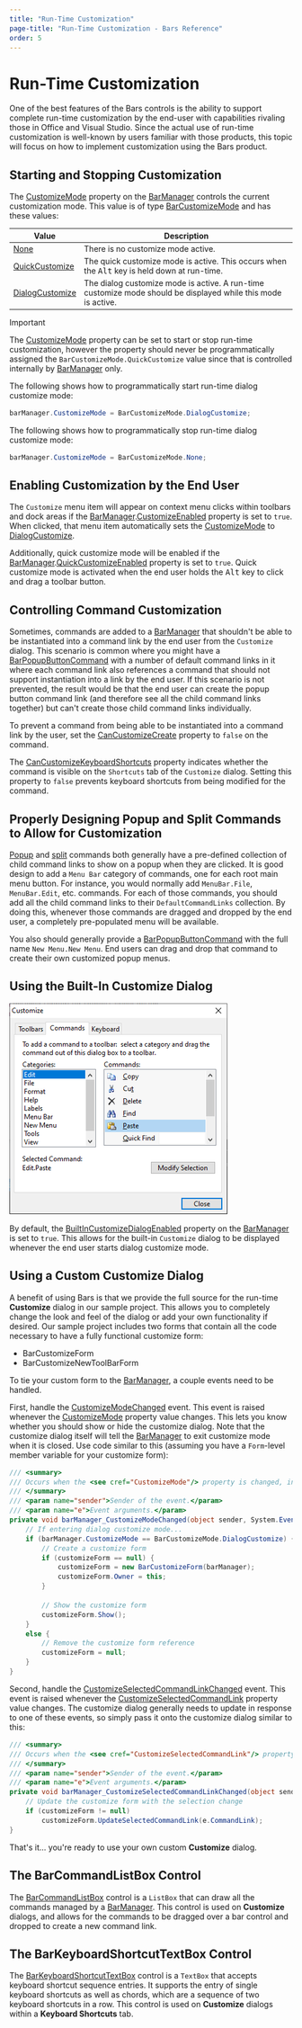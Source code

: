 ```yaml
---
title: "Run-Time Customization"
page-title: "Run-Time Customization - Bars Reference"
order: 5
---
```

# Run-Time Customization

One of the best features of the Bars controls is the ability to support complete run-time customization by the end-user with capabilities rivaling those in Office and Visual Studio.  Since the actual use of run-time customization is well-known by users familiar with those products, this topic will focus on how to implement customization using the Bars product.

## Starting and Stopping Customization

The [CustomizeMode](xref:@ActiproUIRoot.Controls.Bars.BarManager.CustomizeMode) property on the [BarManager](xref:@ActiproUIRoot.Controls.Bars.BarManager) controls the current customization mode.  This value is of type [BarCustomizeMode](xref:@ActiproUIRoot.Controls.Bars.BarCustomizeMode) and has these values:

| Value | Description |
|-----|-----|
| [None](xref:@ActiproUIRoot.Controls.Bars.BarCustomizeMode.None) | There is no customize mode active. |
| [QuickCustomize](xref:@ActiproUIRoot.Controls.Bars.BarCustomizeMode.QuickCustomize) | The quick customize mode is active.  This occurs when the <kbd>Alt</kbd> key is held down at run-time. |
| [DialogCustomize](xref:@ActiproUIRoot.Controls.Bars.BarCustomizeMode.DialogCustomize) | The dialog customize mode is active.  A run-time customize mode should be displayed while this mode is active. |

> [!IMPORTANT]
> The [CustomizeMode](xref:@ActiproUIRoot.Controls.Bars.BarManager.CustomizeMode) property can be set to start or stop run-time customization, however the property should never be programmatically assigned the `BarCustomizeMode.QuickCustomize` value since that is controlled internally by [BarManager](xref:@ActiproUIRoot.Controls.Bars.BarManager) only.

The following shows how to programmatically start run-time dialog customize mode:

```csharp
barManager.CustomizeMode = BarCustomizeMode.DialogCustomize;
```

The following shows how to programmatically stop run-time dialog customize mode:

```csharp
barManager.CustomizeMode = BarCustomizeMode.None;
```

## Enabling Customization by the End User

The `Customize` menu item will appear on context menu clicks within toolbars and dock areas if the [BarManager](xref:@ActiproUIRoot.Controls.Bars.BarManager).[CustomizeEnabled](xref:@ActiproUIRoot.Controls.Bars.BarManager.CustomizeEnabled) property is set to `true`.  When clicked, that menu item automatically sets the [CustomizeMode](xref:@ActiproUIRoot.Controls.Bars.BarManager.CustomizeMode) to [DialogCustomize](xref:@ActiproUIRoot.Controls.Bars.BarCustomizeMode.DialogCustomize).

Additionally, quick customize mode will be enabled if the [BarManager](xref:@ActiproUIRoot.Controls.Bars.BarManager).[QuickCustomizeEnabled](xref:@ActiproUIRoot.Controls.Bars.BarManager.QuickCustomizeEnabled) property is set to `true`.  Quick customize mode is activated when the end user holds the <kbd>Alt</kbd> key to click and drag a toolbar button.

## Controlling Command Customization

Sometimes, commands are added to a [BarManager](xref:@ActiproUIRoot.Controls.Bars.BarManager) that shouldn't be able to be instantiated into a command link by the end user from the `Customize` dialog.  This scenario is common where you might have a [BarPopupButtonCommand](xref:@ActiproUIRoot.Controls.Bars.BarPopupButtonCommand) with a number of default command links in it where each command link also references a command that should not support instantiation into a link by the end user. If this scenario is not prevented, the result would be that the end user can create the popup button command link (and therefore see all the child command links together) but can't create those child command links individually.

To prevent a command from being able to be instantiated into a command link by the user, set the [CanCustomizeCreate](xref:@ActiproUIRoot.Controls.Bars.BarCommand.CanCustomizeCreate) property to `false` on the command.

The [CanCustomizeKeyboardShortcuts](xref:@ActiproUIRoot.Controls.Bars.BarCommand.CanCustomizeKeyboardShortcuts) property indicates whether the command is visible on the `Shortcuts` tab of the `Customize` dialog.  Setting this property to `false` prevents keyboard shortcuts from being modified for the command.

## Properly Designing Popup and Split Commands to Allow for Customization

[Popup](commands/popupbuttons.md) and [split](commands/splitbuttons.md) commands both generally have a pre-defined collection of child command links to show on a popup when they are clicked.  It is good design to add a `Menu Bar` category of commands, one for each root main menu button.  For instance, you would normally add `MenuBar.File`, `MenuBar.Edit`, etc. commands.  For each of those commands, you should add all the child command links to their `DefaultCommandLinks` collection.  By doing this, whenever those commands are dragged and dropped by the end user, a completely pre-populated menu will be available.

You also should generally provide a [BarPopupButtonCommand](xref:@ActiproUIRoot.Controls.Bars.BarPopupButtonCommand) with the full name `New Menu.New Menu`.  End users can drag and drop that command to create their own customized popup menus.

## Using the Built-In Customize Dialog

![Screenshot](images/bar-run-time-customize-form.png)

By default, the [BuiltInCustomizeDialogEnabled](xref:@ActiproUIRoot.Controls.Bars.BarManager.BuiltInCustomizeDialogEnabled) property on the [BarManager](xref:@ActiproUIRoot.Controls.Bars.BarManager) is set to `true`.  This allows for the built-in `Customize` dialog to be displayed whenever the end user starts dialog customize mode.

## Using a Custom Customize Dialog

A benefit of using Bars is that we provide the full source for the run-time **Customize** dialog in our sample project.  This allows you to completely change the look and feel of the dialog or add your own functionality if desired.  Our sample project includes two forms that contain all the code necessary to have a fully functional customize form:

- BarCustomizeForm
- BarCustomizeNewToolBarForm

To tie your custom form to the [BarManager](xref:@ActiproUIRoot.Controls.Bars.BarManager), a couple events need to be handled.

First, handle the [CustomizeModeChanged](xref:@ActiproUIRoot.Controls.Bars.BarManager.CustomizeModeChanged) event.  This event is raised whenever the [CustomizeMode](xref:@ActiproUIRoot.Controls.Bars.BarManager.CustomizeMode) property value changes.  This lets you know whether you should show or hide the customize dialog.  Note that the customize dialog itself will tell the [BarManager](xref:@ActiproUIRoot.Controls.Bars.BarManager) to exit customize mode when it is closed.  Use code similar to this (assuming you have a `Form`-level member variable for your customize form):

```csharp
/// <summary>
/// Occurs when the <see cref="CustomizeMode"/> property is changed, indicating to start or end customize mode.
/// </summary>
/// <param name="sender">Sender of the event.</param>
/// <param name="e">Event arguments.</param>
private void barManager_CustomizeModeChanged(object sender, System.EventArgs e) {
	// If entering dialog customize mode...
	if (barManager.CustomizeMode == BarCustomizeMode.DialogCustomize) {
		// Create a customize form
		if (customizeForm == null) {
			customizeForm = new BarCustomizeForm(barManager);
			customizeForm.Owner = this;
		}

		// Show the customize form
		customizeForm.Show();
	}
	else {
		// Remove the customize form reference
		customizeForm = null;
	}
}
```

Second, handle the [CustomizeSelectedCommandLinkChanged](xref:@ActiproUIRoot.Controls.Bars.BarManager.CustomizeSelectedCommandLinkChanged) event.  This event is raised whenever the [CustomizeSelectedCommandLink](xref:@ActiproUIRoot.Controls.Bars.BarManager.CustomizeSelectedCommandLink) property value changes.  The customize dialog generally needs to update in response to one of these events, so simply pass it onto the customize dialog similar to this:

```csharp
/// <summary>
/// Occurs when the <see cref="CustomizeSelectedCommandLink"/> property is changed, while in customize mode.
/// </summary>
/// <param name="sender">Sender of the event.</param>
/// <param name="e">Event arguments.</param>
private void barManager_CustomizeSelectedCommandLinkChanged(object sender, ActiproSoftware.UI.WinForms.Controls.Bars.BarCommandLinkEventArgs e) {
	// Update the customize form with the selection change
	if (customizeForm != null)
		customizeForm.UpdateSelectedCommandLink(e.CommandLink);
}
```

That's it... you're ready to use your own custom **Customize** dialog.

## The BarCommandListBox Control

The [BarCommandListBox](xref:@ActiproUIRoot.Controls.Bars.BarCommandListBox) control is a `ListBox` that can draw all the commands managed by a [BarManager](xref:@ActiproUIRoot.Controls.Bars.BarManager).  This control is used on **Customize** dialogs, and allows for the commands to be dragged over a bar control and dropped to create a new command link.

## The BarKeyboardShortcutTextBox Control

The [BarKeyboardShortcutTextBox](xref:@ActiproUIRoot.Controls.Bars.BarKeyboardShortcutTextBox) control is a `TextBox` that accepts keyboard shortcut sequence entries.  It supports the entry of single keyboard shortcuts as well as chords, which are a sequence of two keyboard shortcuts in a row.  This control is used on **Customize** dialogs within a **Keyboard Shortcuts** tab.
